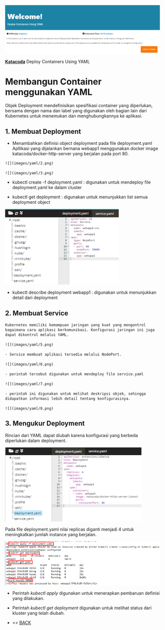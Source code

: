 ![](images/yaml/1.png)

[**Katacoda**](https://www.katacoda.com/courses/kubernetes/creating-kubernetes-yaml-definitions) Deploy Containers Using YAML

# Membangun Container menggunakan YAML

Objek Deployment mendefinisikan spesifikasi container yang diperlukan, bersama dengan nama dan label yang digunakan oleh bagian lain dari Kubernetes untuk menemukan dan menghubungkannya ke aplikasi.

## 1. Membuat Deployment

   - Menambahkan definisi object deployment pada file deployment.yaml
     Apllikasi yang dijalankan bernana webapp1 menggunakan docker image katacoda/docker-http-server yang berjalan pada port 80.
   
    ![](images/yaml/2.png)

    ![](images/yaml/3.png)

   - kubectl create -f deployment.yaml : digunakan untuk mendeploy file deployment.yaml ke dalam cluster

   - kubectl get deployment : digunakan untuk menunjukkan list semua deployment object

   ![](images/yaml/5.png)

   - kubectl describe deployment webapp1 : digunakan untuk menunjukkan detail dari deployment

## 2. Membuat Service

	Kubernetes memiliki kemampuan jaringan yang kuat yang mengontrol bagaimana cara aplikasi berkomunikasi. Konfigurasi jaringan ini juga dapat dikontrol melalui YAML.

	![](images/yaml/5.png)

	- Service membuat aplikasi tersedia melalui NodePort.

	![](images/yaml/6.png)

	- perintah tersebut digunakan untuk mendeploy file service.yaml

	![](images/yaml/7.png)

	- perintah ini digunakan untuk melihat deskripsi objek, sehingga didapatkan informasi lebih detail tentang konfigurasinya.

	![](images/yaml/8.png)

## 3. Mengukur Deployment

   Rincian dari YAML dapat diubah karena konfigurasi yang berbeda diperlukan dalam deployment.
   
   ![](images/yaml/9.png)

   Pada file deployment.yaml nilai replicas diganti menjadi 4 untuk meningkatkan jumlah instance yang berjalan.

   ![](images/yaml/10.png)

   - Perintah *kubectl apply* digunakan untuk menerapkan pembaruan definisi yang dilakukan.

   - Perintah *kubectl get deployment* digunakan untuk melihat status dari kluster yang telah diubah.
   
- << [BACK](README.md)